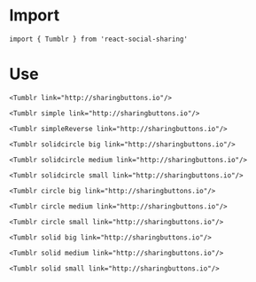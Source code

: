 # Import

```
import { Tumblr } from 'react-social-sharing'
```

# Use

```react
<Tumblr link="http://sharingbuttons.io"/>
```

```react
<Tumblr simple link="http://sharingbuttons.io"/>
```

```react
<Tumblr simpleReverse link="http://sharingbuttons.io"/>
```

```react
<Tumblr solidcircle big link="http://sharingbuttons.io"/>
```

```react
<Tumblr solidcircle medium link="http://sharingbuttons.io"/>
```

```react
<Tumblr solidcircle small link="http://sharingbuttons.io"/>
```

```react
<Tumblr circle big link="http://sharingbuttons.io"/>
```

```react
<Tumblr circle medium link="http://sharingbuttons.io"/>
```

```react
<Tumblr circle small link="http://sharingbuttons.io"/>
```

```react
<Tumblr solid big link="http://sharingbuttons.io"/>
```

```react
<Tumblr solid medium link="http://sharingbuttons.io"/>
```

```react
<Tumblr solid small link="http://sharingbuttons.io"/>
```

